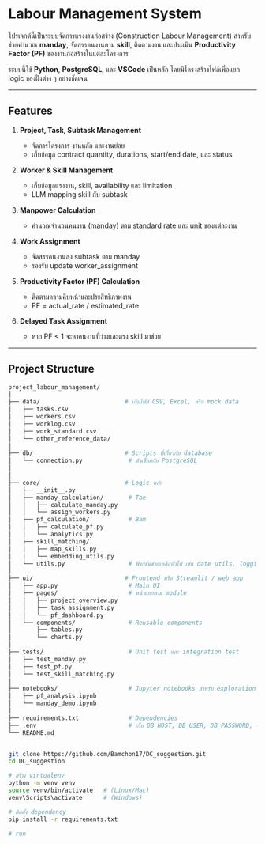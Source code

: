 # Labour Management System

โปรเจกต์นี้เป็นระบบจัดการแรงงานก่อสร้าง (Construction Labour Management) สำหรับช่วยคำนวณ **manday**, จัดสรรคนงานตาม **skill**, ติดตามงาน และประเมิน **Productivity Factor (PF)** ของงานก่อสร้างในแต่ละโครงการ  

ระบบนี้ใช้ **Python**, **PostgreSQL**, และ **VSCode** เป็นหลัก โดยมีโครงสร้างไฟล์เพื่อแยก logic ของฝั่งต่าง ๆ อย่างชัดเจน

---

## Features

1. **Project, Task, Subtask Management**
   - จัดการโครงการ งานหลัก และงานย่อย
   - เก็บข้อมูล contract quantity, durations, start/end date, และ status

2. **Worker & Skill Management**
   - เก็บข้อมูลแรงงาน, skill, availability และ limitation
   - LLM mapping skill กับ subtask

3. **Manpower Calculation**
   - คำนวณจำนวนคนงาน (manday) ตาม standard rate และ unit ของแต่ละงาน

4. **Work Assignment**
   - จัดสรรคนงานลง subtask ตาม manday
   - รองรับ update worker_assignment

5. **Productivity Factor (PF) Calculation**
   - ติดตามความคืบหน้าและประสิทธิภาพงาน
   - PF = actual_rate / estimated_rate

6. **Delayed Task Assignment**
   - หาก PF < 1 จะหาคนงานที่ว่างและตรง skill มาช่วย

---

## Project Structure
```bash
project_labour_management/
│
├── data/                        # เก็บไฟล์ CSV, Excel, หรือ mock data
│   ├── tasks.csv
│   ├── workers.csv
│   ├── worklog.csv
│   ├── work_standard.csv
│   └── other_reference_data/
│
├── db/                          # Scripts ที่เกี่ยวกับ database
│   └── connection.py             # ตัวเชื่อมกับ PostgreSQL
│   
│
├── core/                        # Logic หลัก
│   ├── __init__.py
│   ├── manday_calculation/       # Tae
│   │   ├── calculate_manday.py
│   │   └── assign_workers.py
│   ├── pf_calculation/           # Bam
│   │   ├── calculate_pf.py
│   │   └── analytics.py
│   ├── skill_matching/
│   │   ├── map_skills.py
│   │   └── embedding_utils.py
│   └── utils.py                  # ฟังก์ชันช่วยเหลือทั่วไป เช่น date utils, logging
│
├── ui/                          # Frontend หรือ Streamlit / web app
│   ├── app.py                    # Main UI
│   ├── pages/                    # หน้าแยกตาม module
│   │   ├── project_overview.py
│   │   ├── task_assignment.py
│   │   └── pf_dashboard.py
│   └── components/               # Reusable components
│       ├── tables.py
│       └── charts.py
│
├── tests/                        # Unit test และ integration test
│   ├── test_manday.py
│   ├── test_pf.py
│   └── test_skill_matching.py
│
├── notebooks/                    # Jupyter notebooks สำหรับ exploration หรือ debugging
│   ├── pf_analysis.ipynb
│   └── manday_demo.ipynb
│
├── requirements.txt              # Dependencies
├── .env                          # เก็บ DB_HOST, DB_USER, DB_PASSWORD, etc.
└── README.md


git clone https://github.com/Bamchon17/DC_suggestion.git
cd DC_suggestion

# สร้าง virtualenv
python -m venv venv
source venv/bin/activate   # (Linux/Mac)
venv\Scripts\activate      # (Windows)

# ติดตั้ง dependency
pip install -r requirements.txt

# run

